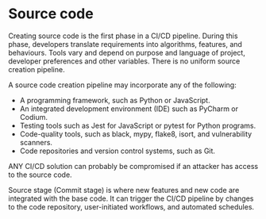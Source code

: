 # Source code

Creating source code is the first phase in a CI/CD pipeline. During this phase, developers translate requirements into 
algorithms, features, and behaviours. Tools vary and depend on purpose and language of project, developer preferences
and other variables. There is no uniform source creation pipeline. 

A source code creation pipeline may incorporate any of the following:

* A programming framework, such as Python or JavaScript.
* An integrated development environment (IDE) such as PyCharm or Codium. 
* Testing tools such as Jest for JavaScript or pytest for Python programs. 
* Code-quality tools, such as black, mypy, flake8, isort, and vulnerability scanners. 
* Code repositories and version control systems, such as Git.

ANY CI/CD solution can probably be compromised if an attacker has access to the source code.

Source stage (Commit stage) is where new features and new code are integrated with the base code. 
It can trigger the CI/CD pipeline by changes to the code repository, user-initiated workflows, and automated schedules. 